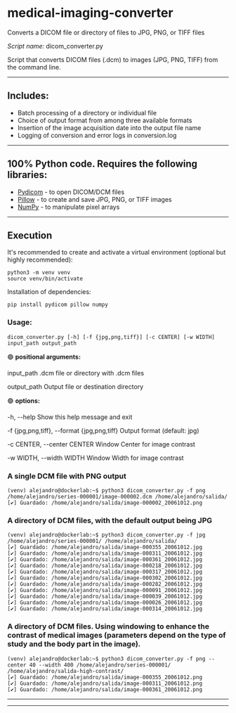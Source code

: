 # medical-imaging-converter
Converts a DICOM file or directory of files to JPG, PNG, or TIFF files

*Script name:* dicom_converter.py

Script that converts DICOM files (.dcm) to images (JPG, PNG, TIFF) from the command line.

---

## Includes:
- Batch processing of a directory or individual file
- Choice of output format from among three available formats
- Insertion of the image acquisition date into the output file name
- Logging of conversion and error logs in conversion.log

---

## 100% Python code. Requires the following libraries:

- [Pydicom](https://pydicom.github.io/) - to open DICOM/DCM files
- [Pillow](https://pillow.readthedocs.io/en/stable/) - to create and save JPG, PNG, or TIFF images
- [NumPy](https://numpy.org/) - to manipulate pixel arrays

---

## Execution

It's recommended to create and activate a virtual environment (optional but highly recommended):
~~~
python3 -m venv venv
source venv/bin/activate
~~~
Installation of dependencies:
~~~
pip install pydicom pillow numpy
~~~
### Usage:
~~~
dicom_converter.py [-h] [-f {jpg,png,tiff}] [-c CENTER] [-w WIDTH] input_path output_path
~~~
🟢 **positional arguments:**

  input_path                                        .dcm file or directory with .dcm files

  output_path                                       Output file or destination directory

🟢 **options:**

  -h, --help                                        Show this help message and exit
  
  -f {jpg,png,tiff}, --format {jpg,png,tiff}        Output format (default: jpg)
  
  -c CENTER, --center CENTER                        Window Center for image contrast
  
  -w WIDTH, --width WIDTH                           Window Width for image contrast


### A single DCM file with PNG output
~~~
(venv) alejandro@dockerlab:~$ python3 dicom_converter.py -f png /home/alejandro/series-000001/image-000002.dcm /home/alejandro/salida/
[✔] Guardado: /home/alejandro/salida/image-000002_20061012.png
~~~
### A directory of DCM files, with the default output being JPG
~~~
(venv) alejandro@dockerlab:~$ python3 dicom_converter.py -f jpg /home/alejandro/series-000001/ /home/alejandro/salida/
[✔] Guardado: /home/alejandro/salida/image-000355_20061012.jpg
[✔] Guardado: /home/alejandro/salida/image-000311_20061012.jpg
[✔] Guardado: /home/alejandro/salida/image-000361_20061012.jpg
[✔] Guardado: /home/alejandro/salida/image-000218_20061012.jpg
[✔] Guardado: /home/alejandro/salida/image-000317_20061012.jpg
[✔] Guardado: /home/alejandro/salida/image-000302_20061012.jpg
[✔] Guardado: /home/alejandro/salida/image-000282_20061012.jpg
[✔] Guardado: /home/alejandro/salida/image-000091_20061012.jpg
[✔] Guardado: /home/alejandro/salida/image-000039_20061012.jpg
[✔] Guardado: /home/alejandro/salida/image-000026_20061012.jpg
[✔] Guardado: /home/alejandro/salida/image-000314_20061012.jpg
~~~
### A directory of DCM files. Using windowing to enhance the contrast of medical images (parameters depend on the type of study and the body part in the image).
~~~
(venv) alejandro@dockerlab:~$ python3 dicom_converter.py -f png --center 40 --width 400 /home/alejandro/series-000001/ /home/alejandro/salida-high-contrast/
[✔] Guardado: /home/alejandro/salida/image-000355_20061012.png
[✔] Guardado: /home/alejandro/salida/image-000311_20061012.png
[✔] Guardado: /home/alejandro/salida/image-000361_20061012.png
~~~

---
---


